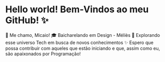 # Hello world! Bem-Vindos ao meu GitHub! ✨

👀 Me chamo, Micaio!
🎓 Baicharelando em Design - Méliès
🚀 Explorando esse universo Tech em busca de novos conhecimentos
✨ Espero que possa contribuir com aqueles que estão iniciando e que, assim como eu, são apaixonados por Programação!